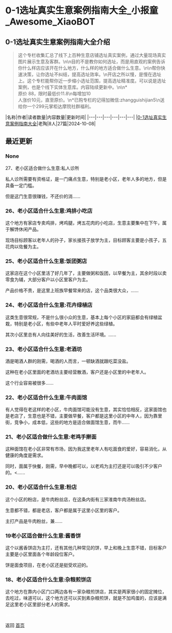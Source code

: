 # 0-1选址真实生意案例指南大全_小报童_Awesome_XiaoBOT

## 0-1选址真实生意案例指南大全介绍
> 这个专栏收集汇总了线下上百种生意店铺选址真实案例，通过大量现场真实图片展示生意及客群。\n\n目的不是教你如何选址，而是用直观的案例告诉你什么样店应该开在什么地方，什么样的地方适合做什么生意。\n\n帮你快速决策，让你选址不纠结，提高选址效率。\n开店之所以慢，是慢在选址上。这个专栏能帮你近一步缩小选址范围，提高选址精准度。可以说是选址案例，也是个线下实体生意库。内容陆续更新中。\n\n*  
原价 88，限时最低价11.8\n每增加10  
人涨价10元，直至原价。\n*已购专栏的记得加微信:zhangguishijian5\n送给你一个299元掌柜达摩院社群福利。  
  


|名称|作者|读者数量|内容数量|更新时间|
|---|---|---|---|---|---|
|[0-1选址真实生意案例指南大全](https://xiaobot.net/p/13257247?refer=0b133df9-27dc-423b-8101-639049001c13)|老陶|8人|27篇|2024-10-08|

## 最近更新
### None

27、老小区适合做什么生意:私人诊所

私人诊所需要有资格证，是一门痛点生意，特别是老小区，老年人多的地方，但是具备一定门槛。

但是这门生意很赚钱，不还价的消......

### 26、老小区适合什么生意:鸡排小吃店

这个地方有家店专卖鸡排，烤鸡腿，烤五花肉的小吃店，生意主要集中在下午，属于解馋休闲产品。

现场目标顾客以老年人的孙子，家长接孩子放学为主，目标顾客主要是小孩子，五花肉以佐餐为主。

### 25、老小区适合什么生意:饭团粥店

这家店在这个小区里活了好几年了，主要做粥和饭团，以早餐为主，其余时段以卖零食为辅，大部分客户以小区里客户为主。

产品价格不贵，是这里上班族早餐常来的店，这个品类很大众，......

### 24、老小区适合什么生意:花卉绿植店

这类生意很常规，不是什么很小众的生意，基本上每个小区的家庭都会有绿植盆栽，特别是老小区，有些中老年人平时爱好养这些绿植。

其次小区里总有人向往美好的生活，改善生活环境。......

### 23、老小区适合什么生意:老酒坊

酒是喝酒人群的刚需，喝酒的人而言，一顿缺酒就跟吃菜没盐。

这种在老小区里面的老酒坊主要经营散酒，客户还是小区里的中老年人。

这个行业容易被很多......

### 22、老小区适合什么生意:牛肉面馆

有人觉得在老这样的老小区，牛肉面馆可能没有生意，其实恰恰相反，这家面馆也是老店了，生意也是不错，主要做早餐，客户都是这里小区的中年人，因为靠里街，竞争小，成本低，这些的地方是适合做面馆生意，而牛......

### 21、老小区适合做什么生意:老鸡手擀面

这种面馆在老小区非常有市场，因为我这里老年人有吃面食的爱好，容易消化，从健康的角度是需求。

同时，面属于快餐，刚需，早中晚都可以，以老鸡为主打还是可以吸引不少客户的。<......

### 20、老小区适合什么生意:粉店

这个小区的粉店，是牛肉粉丝店，在这条内街有三家淮南牛肉汤粉丝店。

生意都不错，都是老店，客户都是属于这里小区里的客户。

主打产品是牛肉粉丝，兼......

### 19老小区适合做什么生意:酱香饼

这个以酱香饼店为主打，还有其他几种常见的饼，早上和晚上生意不错，目标客户主要是小区里面各个年龄段位客户。

饼是面食项目，在老小区还是挺受欢迎的。

### 18、老小区适合什么生意:杂粮煎饼店

这个地方在靠内小区门口两边各有一家杂粮煎饼店，其实是两家很小的固定摊位，去吃过，味道可以，这个地方还可以买到素杂粮煎饼，就是不加鸡蛋的，应该是满足这里老小区里部分老人的需求。


<a href="https://github.com/Reno9527/awesome-xiaobot" style="color: white; text-decoration: none;">awesome-xiaobot</a>

返回 [首页](../README.md)
